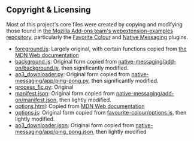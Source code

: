 ## Copyright & Licensing
Most of this project's core files were created by copying and modifying those found in [the Mozilla Add-ons team's webextension-examples repository](https://github.com/mdn/webextensions-examples), particularly the [Favorite Colour](https://github.com/mdn/webextensions-examples/tree/main/favourite-colour) and [Native Messaging](https://github.com/mdn/webextensions-examples/tree/main/native-messaging) plugins.

- [foreground.js](add-on/foreground.js): Largely original, with certain functions copied from [the MDN Web documentation](https://developer.mozilla.org/en-US/docs/Mozilla/Add-ons/WebExtensions/Content_scripts#communicating_with_background_scripts)
- [background.js](add-on/background.js): Original form copied from [native-messaging/add-on/background.js](https://github.com/mdn/webextensions-examples/blob/main/native-messaging/add-on/background.js), then significantly modified.
- [ao3_downloader.py](app/ao3_downloader.py): Original form copied from [native-messaging/app/ping-pong.py](https://github.com/mdn/webextensions-examples/blob/main/native-messaging/app/ping_pong.py), then significantly modified.
- [process_fic.py](app/process_fic.py): Original
- [manifest.json](add-on/manifest.json): Original form copied from [native-messaging/add-on/manifest.json](https://github.com/mdn/webextensions-examples/blob/main/native-messaging/add-on/manifest.json), then lightly modified.
- [options.html](add-on/options.html): Copied from [MDN Web documentation](https://developer.mozilla.org/en-US/docs/Mozilla/Add-ons/WebExtensions/user_interface/Options_pages)
- [options.js](add-on/options.js): Original form copied from [favourite-colour/options.js](https://github.com/mdn/webextensions-examples/blob/main/favourite-colour/options.js), then lightly modified.
- [ao3_downloader.json](app/ao3_downloader.json): Original form copied from [native-messaging/app/ping_pong.json](https://github.com/mdn/webextensions-examples/blob/main/native-messaging/app/ping_pong.json), then lightly modified
